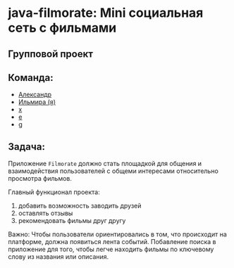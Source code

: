 # java-filmorate: Mini социальная сеть с фильмами
## Групповой проект 
## Команда:
 * [Александр](https://github.com/SAleksandrEr)
 * [Ильмира (я)](https://github.com/IlmiraYagudina)
 * [x]()
 * [e]()
 * [g]()
## Задача:
Приложение `Filmorate` должно стать площадкой для общения и взаимодействия пользователей с общеми интересами относительно просмотра фильмов.

Главный функционал проекта:  
1. добавить возможность заводить друзей
2. оставлять отзывы
3. рекомендовать фильмы друг другу
   
Важно: Чтобы пользователи ориентировались в том, что происходит на платформе, должна появиться лента событий.
Побавление поиска в приложение для того, чтобы легче находить фильмы по ключевому слову из
названия или описания.

